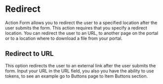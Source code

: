 # Redirect
Action Form allows you to redirect the user to a specified location after the user submits the form. This action requires that you specify a redirect location. You can redirect the user to an URL, to another page on the portal or to a location where to download a file from your portal.

## Redirect to URL

This option redirects the user to an external link after the user submits the form. Input your URL in the URL field, you also you have the ability to use tokens, to see an example go to Buttons page to Item Buttons section. 
